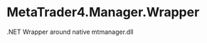 MetaTrader4.Manager.Wrapper
===========================

.NET Wrapper around native mtmanager.dll  
